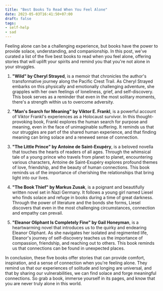 ```yaml
---
title: "Best Books To Read When You Feel Alone"
date: 2023-05-03T16:41:50+07:00
draft: false
tags: 
- self-help
- sad
---
```


Feeling alone can be a challenging experience, but books have the power to provide solace, understanding, and companionship. In this post, we've curated a list of the five best books to read when you feel alone, offering stories that will uplift your spirits and remind you that you're not alone in your struggles.

1. **"Wild" by Cheryl Strayed**, is a memoir that chronicles the author's transformative journey along the Pacific Crest Trail. As Cheryl Strayed embarks on this physically and emotionally challenging adventure, she grapples with her own feelings of loneliness, grief, and self-discovery. This book serves as a reminder that even in the most solitary moments, there's a strength within us to overcome adversity.

2. **"Man's Search for Meaning" by Viktor E. Frankl**, is a powerful account of Viktor Frankl's experiences as a Holocaust survivor. In this thought-provoking book, Frankl explores the human search for purpose and meaning, even in the face of unimaginable suffering. It reminds us that our struggles are part of the shared human experience, and that finding meaning can bring solace and a renewed sense of connection.

3. **"The Little Prince" by Antoine de Saint-Exupéry**, is a beloved novella that touches the hearts of readers of all ages. Through the whimsical tale of a young prince who travels from planet to planet, encountering various characters, Antoine de Saint-Exupéry explores profound themes of love, friendship, and the beauty of human connections. This book reminds us of the importance of cherishing the relationships that bring light into our lives.

4. **"The Book Thief" by Markus Zusak**, is a poignant and beautifully written novel set in Nazi Germany. It follows a young girl named Liesel who finds solace and refuge in books during a time of great darkness. Through the power of literature and the bonds she forms, Liesel discovers that even in the most challenging circumstances, connection and empathy can prevail.

5. **"Eleanor Oliphant Is Completely Fine" by Gail Honeyman**, is a heartwarming novel that introduces us to the quirky and endearing Eleanor Oliphant. As she navigates her isolated and regimented life, Eleanor's journey of self-discovery teaches us the importance of compassion, friendship, and reaching out to others. This book reminds us that connections can be found in unexpected places.

In conclusion, these five books offer stories that can provide comfort, inspiration, and a sense of connection when you're feeling alone. They remind us that our experiences of solitude and longing are universal, and that by sharing our vulnerabilities, we can find solace and forge meaningful connections. So grab a book, immerse yourself in its pages, and know that you are never truly alone in this world.